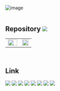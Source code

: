 ![image](https://github.com/ahnshy/ahnshy/assets/10896675/b261c044-d266-4d6e-8b69-82d99f0cf26c)<br/><br/>
## Repository <a href="https://hits.seeyoufarm.com"><img src="https://hits.seeyoufarm.com/api/count/incr/badge.svg?url=https%3A%2F%2Fgithub.com%2Fahnshy%2Fhit-counter&count_bg=%2379C83D&title_bg=%23555555&icon=&icon_color=%23E7E7E7&title=Today&edge_flat=false"/></a>
<table><tr><td valign="top" width="55%">
<img src="https://github-readme-stats.vercel.app/api?username=ahnshy&show_icons=true&count_private=true&hide_border=true&theme=github_dark" align="center" style="width: 100%" />

</td><td valign="top" width="44%">
<img src="https://github-readme-stats.vercel.app/api/top-langs/?username=ahnshy&show_icons=true&theme=github_dark&hide_border=true&layout=compact" align="center" style="width: 97%" />
</td></tr></table> 
<br/>

## Link
<a href="https://ahnshy.github.io/" target="_blank"><img src="https://img.shields.io/badge/github.io-gray?logo=github" /></a>
<a href="https://gitlab.com/ahnshy/" target="_blank"><img src="https://img.shields.io/badge/gitlab-red?logo=gitlab" /></a>
<a href="https://www.facebook.com/ahnshy/" target="_blank"><img src="https://img.shields.io/badge/Facebook-blue?logo=facebook" /></a>
<a href="https://www.linkedin.com/in/ahn-hoseong-97057191/" target="_blank"><img src="http://img.shields.io/badge/-LinkedIn-0072b1?style=flat&logo=linkedin" /></a>
<a href="https://blog.naver.com/ahnshy" target="_blank"><img src="https://img.shields.io/badge/Naver_Blog-white?logo=naver" /></a></td>
<a href="https://ahnshy.tistory.com/" target="_blank"><img src="https://img.shields.io/badge/Tistory_Blog-red?logo=tistory" /></a>
<img src="https://img.shields.io/badge/Telegram-white?logo=Telegram" />
<img src="https://img.shields.io/badge/KakaoTalk-gray?logo=KakaoTalk" />
